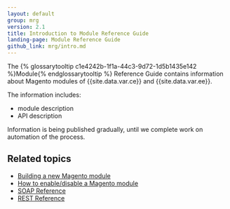 ```yaml
---
layout: default
group: mrg
version: 2.1
title: Introduction to Module Reference Guide
landing-page: Module Reference Guide
github_link: mrg/intro.md
---
```


The {% glossarytooltip c1e4242b-1f1a-44c3-9d72-1d5b1435e142 %}Module{% endglossarytooltip %} Reference Guide contains information about Magento modules of {{site.data.var.ce}}
 and {{site.data.var.ee}}.

The information includes:

- module description
- API description

Information is being published gradually, until we complete work on automation of the process.

<h2>Related topics</h2>

* <a href="{{page.baseurl}}extension-dev-guide/bk-extension-dev-guide.html">Building a new Magento module</a>
* <a href="{{page.baseurl}}install-gde/install/cli/install-cli-subcommands-enable.html">How to enable/disable a Magento module</a>
* <a href="{{page.baseurl}}soap/bk-soap.html">SOAP Reference</a>
* <a href="{{page.baseurl}}rest/bk-rest.html">REST Reference</a>
